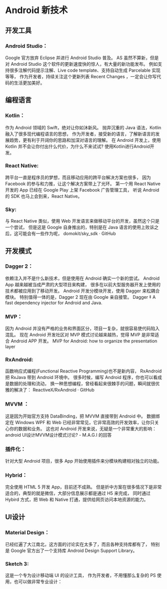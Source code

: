 # Android 新技术

## 开发工具

### Android Studio： 
Google 官方放弃 Eclipse 并进行 Android Studio 普及。
AS 虽然不算新，但是对 Android Studio 这个软件的更新速度快的惊人，有大量的新功能发布。
例如支持很多注解代码提示注解、Live code template、支持自动生成 Parcelable 实现等等，
作为开发者，持续关注这个更新列表 Recent Changes ，一定会让你写代码的生活更加美好。


## 编程语言

### Kotlin： 
作为 Android 领域的 Swift，绝对让你如沐新风。
抛弃沉重的 Java 语法，Kotlin 融入了很多现代编程语言的思想，
作为开发者，接受新的语言，了解新语言的发展趋势，更有利于开阔你的思路和加深对语言的理解。
在 Android 开发上，使用 Kotlin 并不会让你付出什么代价，为什么不来试试? 
使用Kotlin进行Android开发。

### React Native: 
跨平台一直是程序员的梦想，而且移动应用的跨平台解决方案也很多，
因为 Facebook 的参与和力推，让这个解决方案带上了光环。
第一个用 React Native 开发的 App 已经在 Google Play 上架 Facebook 广告管理工具，
听说 Android 的 SDK 也马上会到来，React Native。

### Sky: 
与 React Native 类似，使用 Web 开发语言来做移动平台的开发，虽然这个只是一个尝试，
但是这是 Google 自身推出的，特别是在 Java 语言的使用上败诉之后，这可能会有一些作为呢，
domokit/sky_sdk · GitHub


## 开发模式

### Dagger 2：
依赖注入并不是什么新技术，但是使用在 Android 确实一个新的尝试。
Android App 越来越被当成严肃的大型项目来构建，
很多在以前大型服务器开发上使用的技术都被应用到了移动开发。
Android 开发分模块开发，使用 Dagger 来松耦合模块。
特别值得一体的是，Dagger 2 现在由 Google 亲自接管。 
Dagger ‡ A fast dependency injector for Android and Java.

### MVP：
因为 Android 并没有严格的业务和界面区分，项目一复杂，就很容易使代码陷入混乱。
现在 Android 开发社区对 MVP 模式讨论越来越热，觉得 MVP 是非常适合 Android APP 开发。
MVP for Android: how to organize the presentation layer

### RxAndroid: 
函数响应式编程(Functional Reactive Programming)也不是新内容，
RxAndroid 把 RxJava 带到 Android 环境中。
很多时候，编写 Android 程序，你也可以看成是数据的处理和流动，
换一种思想编程，曾经看起来很棘手的问题，瞬间就很优雅的解决了：
ReactiveX/RxAndroid · GitHub

### MVVM ：
这是因为开始官方支持 DataBinding，把 MVVM 直接带到 Android 中。
数据绑定在 Windows WPF 和 Web 已经非常常见，它非常高效的开发效率，让你只关心你的数据和业务。
这也对 Android 开发来说，无疑是一个非常重大的影响：
android UI设计MVVM设计模式讨论? - M.A.G.I 的回答

### 插件化：
针对大型 Android 项目，很多 App 开始使用插件来分模块构建相对独立的功能。

### Hybrid：
完全使用 HTML 5 开发 App，目前还不成熟。
但是折中方案在很多情况下是非常适合的，典型的就是微信，大部分信息展示都是通过 H5 来完成，
同时通过 Hybird 方式，把 Web 和 Native 打通，提供给网页访问本地资源的能力。

## UI设计

### Material Design：
已经红遍了大江南北，这方面的讨论实在太多了，而且各种支持库都有了，
特别是 Google 官方出了一个支持库 Android Design Support Library。

### Sketch 3: 
这是一个专为设计移动端 UI 的设计工具，
作为开发者，不用懂那么复杂的 PS 使用，也可以做非常专业设计：

